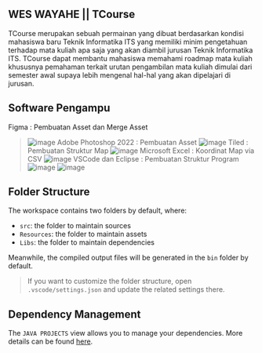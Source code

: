 ## WES WAYAHE || TCourse
TCourse merupakan sebuah permainan yang dibuat berdasarkan kondisi mahasiswa baru Teknik Informatika ITS yang memiliki minim pengetahuan terhadap mata kuliah apa saja yang akan diambil jurusan Teknik Informatika ITS. TCourse dapat membantu mahasiswa memahami roadmap mata kuliah khususnya pemahaman terkait urutan pengambilan mata kuliah dimulai dari semester awal supaya lebih mengenal hal-hal yang akan dipelajari di jurusan.

## Software Pengampu
Figma : Pembuatan Asset dan Merge Asset
> ![image](https://user-images.githubusercontent.com/85748069/147032468-76b59b16-422d-4ce5-8154-72077cb90b39.png)
Adobe Photoshop 2022 : Pembuatan Asset
> ![image](https://user-images.githubusercontent.com/85748069/147031663-719358dc-86bf-4be8-89ba-ea7e23d24054.png)
Tiled : Pembuatan Struktur Map
> ![image](https://user-images.githubusercontent.com/85748069/147031773-9d20916b-c20c-4e1c-b471-ce798facc098.png)
Microsoft Excel : Koordinat Map via CSV
> ![image](https://user-images.githubusercontent.com/85748069/147032168-e2edd408-08cb-4969-82c6-8d3b59ce6063.png)
VSCode dan Eclipse : Pembuatan Struktur Program 
> ![image](https://user-images.githubusercontent.com/85748069/147032255-0cafbbf5-25a9-4a03-98e9-8dc81513813d.png)
> ![image](https://user-images.githubusercontent.com/85748069/147032294-41be6d6e-65c4-4a9c-89d5-140aa98e3021.png)


## Folder Structure

The workspace contains two folders by default, where:

- `src`: the folder to maintain sources
- `Resources`: the folder to maintain assets
- `Libs`: the folder to maintain dependencies

Meanwhile, the compiled output files will be generated in the `bin` folder by default.

> If you want to customize the folder structure, open `.vscode/settings.json` and update the related settings there.

## Dependency Management

The `JAVA PROJECTS` view allows you to manage your dependencies. More details can be found [here](https://github.com/microsoft/vscode-java-dependency#manage-dependencies).
